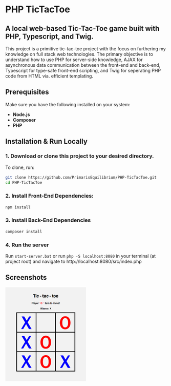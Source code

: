 # PHP TicTacToe

## A local web-based Tic-Tac-Toe game built with PHP, Typescript, and Twig.

This project is a primitive tic-tac-toe project with the focus on furthering my knowledge on full stack web technologies. The primary objective is to understand how to use PHP for server-side knowledge, AJAX for asynchronous data communication between the front-end and back-end, Typescript for type-safe front-end scripting, and Twig for seperating PHP code from HTML via. efficient templating.

## Prerequisites

Make sure you have the following installed on your system:

- **Node.js**
- **Composer**
- **PHP**

## Installation & Run Locally

### 1. Download or clone this project to your desired directory.

To clone, run:

```bash
git clone https://github.com/PrimarisEquilibrium/PHP-TicTacToe.git
cd PHP-TicTacToe
```

### 2. Install Front-End Dependencies:

```bash
npm install
```

### 3. Install Back-End Dependencies

```bash
composer install
```

### 4. Run the server

Run `start-server.bat` or run `php -S localhost:8080` in your terminal (at project root) and navigate to http://localhost:8080/src/index.php

## Screenshots

<img src="public/screenshots/tictactoe.png" alt="tic-tac-toe project screenshot" width=50% height=50%>
